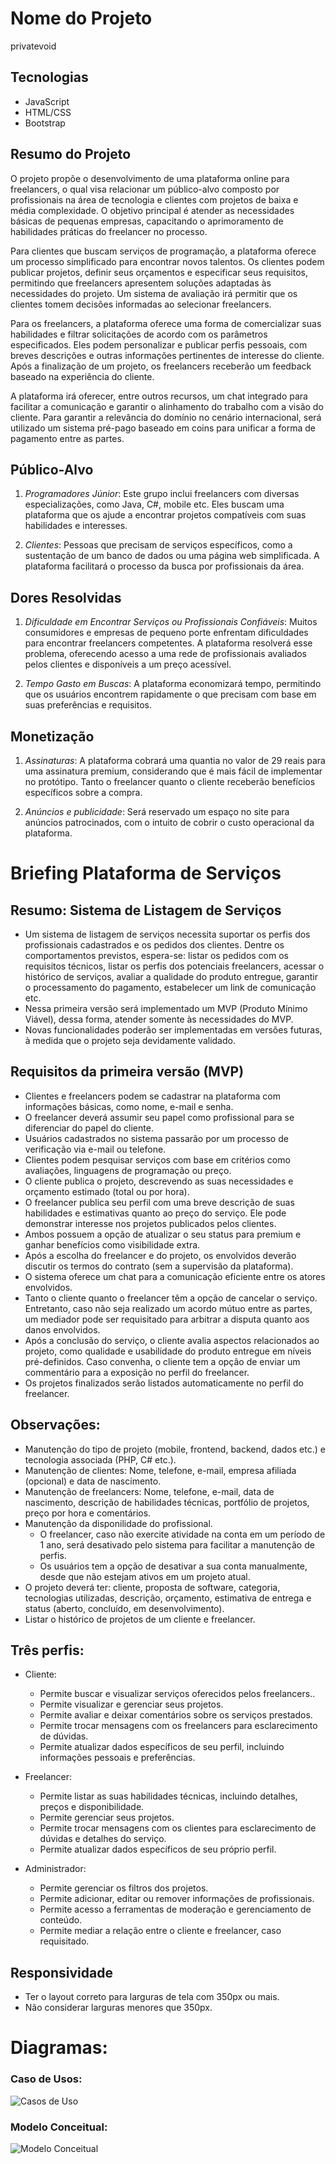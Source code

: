 # Nome do Projeto

privatevoid

## Tecnologias

* JavaScript
* HTML/CSS
* Bootstrap

## Resumo do Projeto

O projeto propõe o desenvolvimento de uma plataforma online para freelancers, o qual visa relacionar um público-alvo composto por profissionais na área de tecnologia e clientes com projetos de baixa e média complexidade. O objetivo principal é atender as necessidades básicas de pequenas empresas, capacitando o aprimoramento de habilidades práticas do freelancer no processo.

Para clientes que buscam serviços de programação, a plataforma oferece um processo simplificado para encontrar novos talentos. Os clientes podem publicar projetos, definir seus orçamentos e especificar seus requisitos, permitindo que freelancers apresentem soluções adaptadas às necessidades do projeto. Um sistema de avaliação irá permitir que os clientes tomem decisões informadas ao selecionar freelancers.

Para os freelancers, a plataforma oferece uma forma de comercializar suas habilidades e filtrar solicitações de acordo com os parâmetros especificados. Eles podem personalizar e publicar perfis pessoais, com breves descrições e outras informações pertinentes de interesse do cliente. Após a finalização de um projeto, os freelancers receberão um feedback baseado na experiência do cliente.

A plataforma irá oferecer, entre outros recursos, um chat integrado para facilitar a comunicação e garantir o alinhamento do trabalho com a visão do cliente. Para garantir a relevância do domínio no cenário internacional, será utilizado um sistema pré-pago baseado em coins para unificar a forma de pagamento entre as partes.

## Público-Alvo

1. *Programadores Júnior*: Este grupo inclui freelancers com diversas especializações, como Java, C#, mobile etc. Eles buscam uma plataforma que os ajude a encontrar projetos compatíveis com suas habilidades e interesses. 

2. *Clientes*: Pessoas que precisam de serviços específicos, como a sustentação de um banco de dados ou uma página web simplificada. A plataforma facilitará o processo da busca por profissionais da área.

## Dores Resolvidas

1. *Dificuldade em Encontrar Serviços ou Profissionais Confiáveis*: Muitos consumidores e empresas de pequeno porte enfrentam dificuldades para encontrar freelancers competentes. A plataforma resolverá esse problema, oferecendo acesso a uma rede de profissionais avaliados pelos clientes e disponíveis a um preço acessível.

2. *Tempo Gasto em Buscas*: A plataforma economizará tempo, permitindo que os usuários encontrem rapidamente o que precisam com base em suas preferências e requisitos. 

## Monetização

1. *Assinaturas*: A plataforma cobrará uma quantia no valor de 29 reais para uma assinatura premium, considerando que é mais fácil de implementar no protótipo. Tanto o freelancer quanto o cliente receberão benefícios específicos sobre a compra.

3. *Anúncios e publicidade*: Será reservado um espaço no site para anúncios patrocinados, com o intuito de cobrir o custo operacional da plataforma.


# Briefing Plataforma de Serviços
## Resumo: Sistema de Listagem de Serviços

- Um sistema de listagem de serviços necessita suportar os perfis dos profissionais cadastrados e os pedidos dos clientes. Dentre os comportamentos previstos, espera-se: listar os pedidos com os requisitos técnicos, listar os perfis dos potenciais freelancers, acessar o histórico de serviços, avaliar a qualidade do produto entregue, garantir o processamento do pagamento, estabelecer um link de comunicação etc.
- Nessa primeira versão será implementado um MVP (Produto Mínimo Viável), dessa forma, atender somente às necessidades do MVP.
- Novas funcionalidades poderão ser implementadas em versões futuras, à medida que o projeto seja devidamente validado.

## Requisitos da primeira versão (MVP)

 - Clientes e freelancers podem se cadastrar na plataforma com informações básicas, como nome, e-mail e senha.
 - O freelancer deverá assumir seu papel como profissional para se diferenciar do papel do cliente.
 - Usuários cadastrados no sistema passarão por um processo de verificação via e-mail ou telefone.
 - Clientes podem pesquisar serviços com base em critérios como avaliações, linguagens de programação ou preço.
 - O cliente publica o projeto, descrevendo as suas necessidades e orçamento estimado (total ou por hora).
 - O freelancer publica seu perfil com uma breve descrição de suas habilidades e estimativas quanto ao preço do serviço. Ele pode demonstrar interesse nos projetos publicados pelos clientes.
 - Ambos possuem a opção de atualizar o seu status para premium e ganhar benefícios como visibilidade extra.
 - Após a escolha do freelancer e do projeto, os envolvidos deverão discutir os termos do contrato (sem a supervisão da plataforma).
 - O sistema oferece um chat para a comunicação eficiente entre os atores envolvidos.
 - Tanto o cliente quanto o freelancer têm a opção de cancelar o serviço. Entretanto, caso não seja realizado um acordo mútuo entre as partes, um mediador pode ser requisitado para arbitrar a disputa quanto aos danos envolvidos.
 - Após a conclusão do serviço, o cliente avalia aspectos relacionados ao projeto, como qualidade e usabilidade do produto entregue em níveis pré-definidos. Caso convenha, o cliente tem a opção de enviar um commentário para a exposição no perfil do freelancer.
 - Os projetos finalizados serão listados automaticamente no perfil do freelancer.
   
## Observações:

 - Manutenção do tipo de projeto (mobile, frontend, backend, dados etc.) e tecnologia associada (PHP, C# etc.).
 - Manutenção de clientes: Nome, telefone, e-mail, empresa afiliada (opcional) e data de nascimento.
 - Manutenção de freelancers: Nome, telefone, e-mail, data de nascimento, descrição de habilidades técnicas, portfólio de projetos, preço por hora e comentários.
 - Manutenção da disponilidade do profissional.
    - O freelancer, caso não exercite atividade na conta em um período de 1 ano, será desativado pelo sistema para facilitar a manutenção de perfis.
    - Os usuários tem a opção de desativar a sua conta manualmente, desde que não estejam ativos em um projeto atual.
 - O projeto deverá ter: cliente, proposta de software, categoria, tecnologias utilizadas, descrição, orçamento, estimativa de entrega e status (aberto, concluído, em desenvolvimento).
 - Listar o histórico de projetos de um cliente e freelancer.

## Três perfis:

- Cliente:
  - Permite buscar e visualizar serviços oferecidos pelos freelancers..
  - Permite visualizar e gerenciar seus projetos.
  - Permite avaliar e deixar comentários sobre os serviços prestados.
  - Permite trocar mensagens com os freelancers para esclarecimento de dúvidas.
  - Permite atualizar dados específicos de seu perfil, incluindo informações pessoais e preferências.
    
- Freelancer:
  - Permite listar as suas habilidades técnicas, incluindo detalhes, preços e disponibilidade.
  - Permite gerenciar seus projetos.
  - Permite trocar mensagens com os clientes para esclarecimento de dúvidas e detalhes do serviço.
  - Permite atualizar dados específicos de seu próprio perfil.
    
- Administrador:
  - Permite gerenciar os filtros dos projetos.
  - Permite adicionar, editar ou remover informações de profissionais.
  - Permite acesso a ferramentas de moderação e gerenciamento de conteúdo.
  - Permite mediar a relação entre o cliente e freelancer, caso requisitado.
  
## Responsividade
- Ter o layout correto para larguras de tela com 350px ou mais.
- Não considerar larguras menores que 350px.

# Diagramas:

### Caso de Usos:
![Casos de Uso](docs/usecase.png)

### Modelo Conceitual:
![Modelo Conceitual](docs/modeloconceitual.png)

